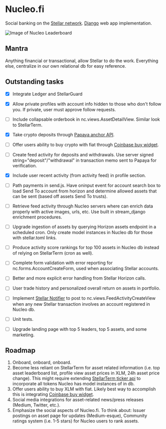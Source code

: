 # Nucleo.fi
Social banking on the [Stellar network](https://www.stellar.org). [Django](https://www.djangoproject.com/) web app implementation.


![Image of Nucleo Leaderboard](https://media-nucleo.s3.amazonaws.com/preview/leaderboard.png)


## Mantra
Anything financial or transactional, allow Stellar to do the work. Everything else, centralize in our own relational db for easy reference.


## Outstanding tasks
- [x] Integrate Ledger and StellarGuard
- [x] Allow private profiles with account info hidden to those who don't follow you. If private, user must approve follow requests.
- [ ] Include collapsable orderbook in nc.views.AssetDetailView. Similar look to StellarTerm.
- [x] Take crypto deposits through [Papaya anchor API](https://apay.io/api).
- [ ] Offer users ability to buy crypto with fiat through [Coinbase buy widget](https://buy.coinbase.com/).
- [ ] Create feed activity for deposits and withdrawals. Use server signed string="deposit"/"withdrawal" in transaction memo sent to Papaya for verification. 
- [x] Include user recent activity (from activity feed) in profile section.
- [ ] Path payments in send.js. Have oninput event for account search box to load Send To account from horizon and determine allowed assets that can be sent (based off assets Send To trusts).
- [ ] Retrieve feed activity through Nucleo servers where can enrich data properly with active images, urls, etc. Use built in stream_django enrichment procedures.
- [ ] Upgrade ingestion of assets by querying Horizon assets endpoint in a scheduled cron. Only create model instances in Nucleo db for those with stellar.toml links.
- [ ] Produce activity score rankings for top 100 assets in Nucleo db instead of relying on StellarTerm (cron as well).
- [ ] Complete form validation with error reporting for nc.forms.AccountCreateForm, used when associating Stellar accounts.
- [ ] Better and more explicit error handling from Stellar Horizon calls.
- [ ] User trade history and personalized overall return on assets in portfolio.
- [ ] Implement [Stellar Notifier](https://github.com/orbitlens/stellar-notifier) to post to nc.views.FeedActivityCreateView when any new Stellar transaction involves an account registered in Nucleo db.
- [ ] Unit tests.
- [ ] Upgrade landing page with top 5 leaders, top 5 assets, and some marketing.


## Roadmap
1. Onboard, onboard, onboard.
2. Become less reliant on StellarTerm for asset related information (i.e. top asset leaderboard list, profile view asset prices in XLM, 24h asset price change). This might require extending [StellarTerm ticker api](https://github.com/stellarterm/stellarterm/tree/master/api) to incorporate all tokens Nucleo has model instances of in db.
3. Offer users ability to buy XLM with fiat. Likely best way to accomplish this is integrating [Coinbase buy widget](https://buy.coinbase.com/).
4. Social media integrations for asset-related news/press releases (Medium, Twitter, etc.).
5. Emphasize the social aspects of Nucleo.fi. To think about: Issuer postings on asset page for updates (Medium-esque), Community ratings system (i.e. 1-5 stars) for Nucleo users to rank assets.
